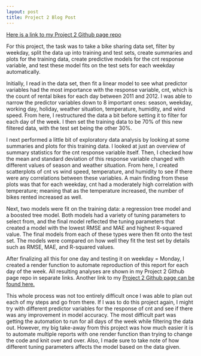 ```yaml
---
layout: post
title: Project 2 Blog Post
---
```

 
[Here is a link to my Project 2 Github page repo](https://koltonw.github.io/ST558Project2/)

For this project, the task was to take a bike sharing data set, filter by weekday, split the data up into training and test sets, create summaries and plots for the training data, create predictive models for the cnt response variable, and test these model fits on the test sets for each weekday automatically. 

Initially, I read in the data set, then fit a linear model to see what predictor variables had the most importance with the response variable, cnt, which is the count of rental bikes for each day between 2011 and 2012. I was able to narrow the predictor variables down to 8 important ones: season, weekday, working day, holiday, weather situation, temperature, humidity, and wind speed. From here, I restructured the data a bit before setting it to filter for each day of the week. I then set the training data to be 70% of this new filtered data, with the test set being the other 30%. 

I next performed a little bit of exploratory data analysis by looking at some summaries and plots for this training data. I looked at just an overview of summary statistics for the cnt response variable itself. Then, I checked how the mean and standard deviation of this response variable changed with different values of season and weather situation. From here, I created scatterplots of cnt vs wind speed, temperature, and humidity to see if there were any correlations between these variables. A main finding from these plots was that for each weekday, cnt had a moderately high correlation with temperature; meaning that as the temperature increased, the number of bikes rented increased as well. 

Next, two models were fit on the training data: a regression tree model and a boosted tree model. Both models had a variety of tuning parameters to select from, and the final model reflected the tuning parameters that created a model with the lowest RMSE and MAE and highest R-squared value. The final models from each of these types were then fit onto the test set. The models were compared on how well they fit the test set by details such as RMSE, MAE, and R-squared values. 

After finalizing all this for one day and testing it on weekday = Monday, I created a render function to automate reproduction of this report for each day of the week. All resulting analyses are shown in my Project 2 Github page repo in separate links. Another link to my [Project 2 Github page can be found here.](https://koltonw.github.io/ST558Project2/)

This whole process was not too entirely difficult once I was able to plan out each of my steps and go from there. If I was to do this project again, I might try with different predictor variables for the response of cnt and see if there was any improvement in model accuracy. The most difficult part was getting the automation to run for all days of the week while filtering the data out. However, my big take-away from this project was how much easier it is to automate multiple reports with one render function than trying to change the code and knit over and over. Also, I made sure to take note of how different tuning parameters affects the model based on the data given. 
